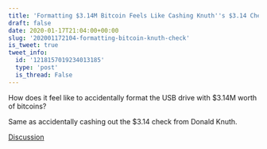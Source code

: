 ```yaml
---
title: 'Formatting $3.14M Bitcoin Feels Like Cashing Knuth''s $3.14 Check'
draft: false
date: 2020-01-17T21:04:00+00:00
slug: '202001172104-formatting-bitcoin-knuth-check'
is_tweet: true
tweet_info:
  id: '1218157019234013185'
  type: 'post'
  is_thread: False
---
```




How does it feel like to accidentally format the USB drive with $3.14M worth of bitcoins?

Same as accidentally cashing out the $3.14 check from Donald Knuth.

[Discussion](https://x.com/sytelus/status/1218157019234013185)
